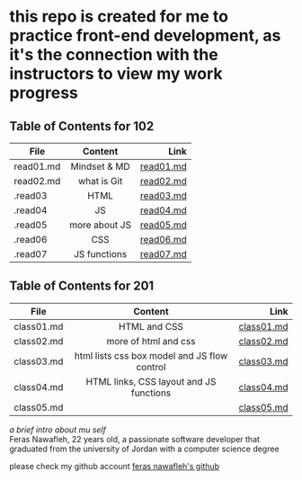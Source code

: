 # this repo is created for me to practice front-end development, as it's the connection with the instructors to view my work progress 

## Table of Contents for 102

| File          |   Content     | Link  |
| ------------- |:-------------:| -----:|
| read01.md      | Mindset & MD | [read01.md](https://feras98nawafleh.github.io/reading-notes/102/read01) |
| read02.md      | what is Git      |   [read02.md](https://feras98nawafleh.github.io/reading-notes/102/read02) |
| .read03 | HTML | [read03.md](https://feras98nawafleh.github.io/reading-notes/102/read03) |
| .read04 | JS | [read04.md](https://feras98nawafleh.github.io/reading-notes/102/read04) |
| .read05 | more about JS | [read05.md](https://feras98nawafleh.github.io/reading-notes/102/read05) |
| .read06 | CSS | [read06.md](https://feras98nawafleh.github.io/reading-notes/102/read06) |
| .read07 | JS functions | [read07.md](https://feras98nawafleh.github.io/reading-notes/102/read07) |

## Table of Contents for 201

| File          |   Content     | Link  |
| ------------- |:-------------:| -----:|
| class01.md     | HTML and CSS | [class01.md](https://feras98nawafleh.github.io/reading-notes/201/class01) |
| class02.md      |  more of html and css     |   [class02.md](https://feras98nawafleh.github.io/reading-notes/201/class02) |
| class03.md | html lists css box model and JS flow control  | [class03.md](https://feras98nawafleh.github.io/reading-notes/201/class03) |
| class04.md |HTML links, CSS layout and JS functions| [class04.md](https://feras98nawafleh.github.io/reading-notes/201/class04) |
| class05.md |  | [class05.md](https://feras98nawafleh.github.io/reading-notes/201/class05)


*a brief intro about mu self*  
Feras Nawafleh, 22 years old, a passionate software developer that graduated from the university of Jordan with a computer science degree

please check my github account [feras nawafleh's github](https://github.com/feras98nawafleh)

